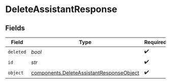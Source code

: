 # DeleteAssistantResponse


## Fields

| Field                                                                                            | Type                                                                                             | Required                                                                                         | Description                                                                                      |
| ------------------------------------------------------------------------------------------------ | ------------------------------------------------------------------------------------------------ | ------------------------------------------------------------------------------------------------ | ------------------------------------------------------------------------------------------------ |
| `deleted`                                                                                        | *bool*                                                                                           | :heavy_check_mark:                                                                               | N/A                                                                                              |
| `id`                                                                                             | *str*                                                                                            | :heavy_check_mark:                                                                               | N/A                                                                                              |
| `object`                                                                                         | [components.DeleteAssistantResponseObject](../../models/shared/deleteassistantresponseobject.md) | :heavy_check_mark:                                                                               | N/A                                                                                              |